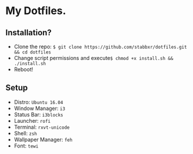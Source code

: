 # My Dotfiles. 

## Installation?
  * Clone the repo: `$ git clone https://github.com/stabbxr/dotfiles.git && cd dotfiles`
  * Change script permissions and execute`$ chmod +x install.sh && ./install.sh`
  * Reboot!

## Setup
  * Distro: `Ubuntu 16.04`
  * Window Manager: `i3`
  * Status Bar: `i3blocks`
  * Launcher: `rofi`
  * Terminal: `rxvt-unicode`
  * Shell: `zsh`
  * Wallpaper Manager: `feh`
  * Font: `tewi`
